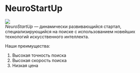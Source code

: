 # NeuroStartUp
![](https://netology-code.github.io/git-homeworks/introduction/assets/logo.png)    
*NeuroStartUp* — динамически развивающийся стартап, специализирующийся на поиске с     использованием новейших технологий искусственного интеллекта.     

Наши преимущества:    

1. Высокая точность поиска    
2. Высокая скорость поиска    
3. Низкая цена  
